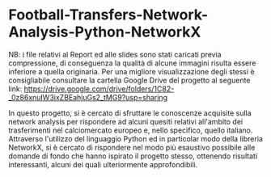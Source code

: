 # Football-Transfers-Network-Analysis-Python-NetworkX

NB: i file relativi al Report ed alle slides sono stati caricati previa compressione, di conseguenza la qualità di alcune immagini risulta essere inferiore a quella originaria. Per una migliore visualizzazione degli stessi è consigliabile consultare la cartella Google Drive del progetto al seguente link: https://drive.google.com/drive/folders/1C82-_0z86xnuIW3ixZBEahjuGs2_tMG9?usp=sharing

In questo progetto, si è cercato di sfruttare le conoscenze acquisite sulla network analysis per rispondere ad alcuni quesiti relativi all'ambito dei trasferimenti nel calciomercato europeo e, nello specifico, quello italiano.
Attraverso l'utilizzo del linguaggio Python ed in particolar modo della libreria NetworkX, si è cercato di rispondere nel modo più esaustivo possibile alle domande di fondo che hanno ispirato il progetto stesso, ottenendo risultati interessanti, alcuni dei quali ulteriormente approfondibili.


